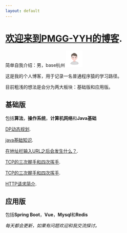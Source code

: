 ```yaml
---
layout: default
---
```


# [欢迎来到PMGG-YYH的博客](./welcome-page.html).

简单自我介绍：男，base杭州 <img src="resource/img/yuhang.jpg" alt="yuhang" style="zoom:5%;" />





这是我的个人博客，用于记录一名普通程序猿的学习路径。

目前粗浅的想法是会分为两大板块：基础版和应用版。

## 基础版

包括**算法**，**操作系统**，**计算机网络**和**Java基础**

[DP动态规划](./DP动态规划.html).

[java基础知识](./java基础知识.html).

[在地址栏输入URL之后会发生什么？](./在地址栏输入URL之后会发生什么？.html).

[TCP的三次握手和四次挥手](./TCP的三次握手和四次挥手.html).

[TCP的三次握手和四次挥手](./TCP的三次握手和四次挥手.html).

[HTTP请求简介](./HTTP请求简介.html).

## 应用版

包括**Spring Boot**，**Vue**，**Mysql**和**Redis**



*每天都会更新，如果有问题欢迎和我交流探讨。*
